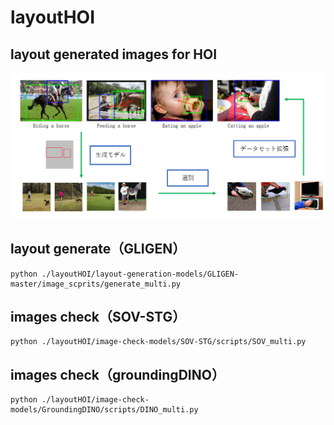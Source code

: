 # layoutHOI
## layout generated images for HOI
![layout gennerated images for HOI](/pipeline01.png)
## layout generate（GLIGEN）
```
python ./layoutHOI/layout-generation-models/GLIGEN-master/image_scprits/generate_multi.py
```
## images check（SOV-STG）
```
python ./layoutHOI/image-check-models/SOV-STG/scripts/SOV_multi.py
```
## images check（groundingDINO）
```
python ./layoutHOI/image-check-models/GroundingDINO/scripts/DINO_multi.py
```
